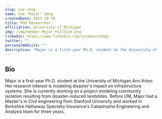 ```yaml
---
slug: yue-zeng
name: Yue "Major" Zeng
createdDate: 2023-10-19
title: PhD Researcher
affiliation: University of Michigan
img: /img/member-Major-FullSize.png
linkedin: https://www.linkedin.com/in/majorzeng/
twitter: ""
personalWebsite: ""
description: "Major is a first-year Ph.D. student at the University of Michigan Ann Arbor. Her research interest is modeling disaster's impact on infrastructure systems."
---
```


## Bio
Major is a first-year Ph.D. student at the University of Michigan Ann Arbor. Her research interest is modeling disaster's impact on infrastructure systems. She is currently working on a project modeling community isolation resulting from disaster-induced landslides. Before UM, Major had a Master's in Civil engineering from Stanford University and worked in Berkshire Hathaway Specialty Insurance's Catastrophe Engineering and Analysis team for three years. 